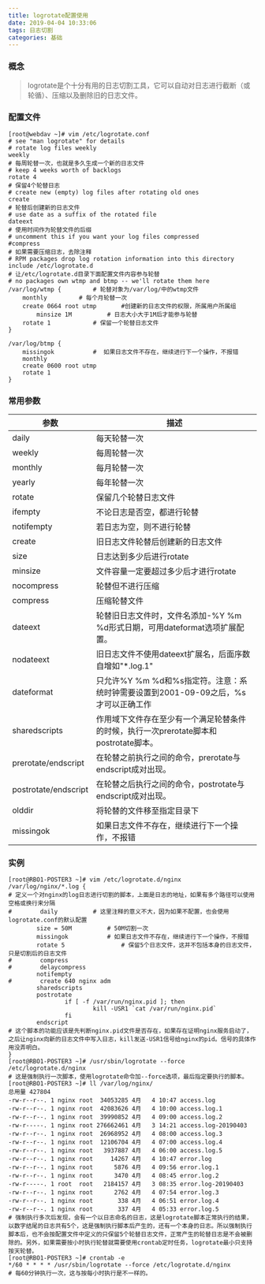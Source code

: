 ```yaml
---
title: logrotate配置使用
date: 2019-04-04 10:33:06
tags: 日志切割
categories: 基础
---
```


### 概念

> logrotate是个十分有用的日志切割工具，它可以自动对日志进行截断（或轮循）、压缩以及删除旧的日志文件。



### 配置文件

```shell
[root@webdav ~]# vim /etc/logrotate.conf
# see "man logrotate" for details
# rotate log files weekly  
weekly
# 每周轮替一次，也就是多久生成一个新的日志文件
# keep 4 weeks worth of backlogs
rotate 4
# 保留4个轮替日志 
# create new (empty) log files after rotating old ones
create
# 轮替后创建新的日志文件 
# use date as a suffix of the rotated file
dateext
# 使用时间作为轮替文件的后缀 
# uncomment this if you want your log files compressed
#compress
# 如果需要压缩日志，去除注释
# RPM packages drop log rotation information into this directory
include /etc/logrotate.d
# 让/etc/logrotate.d目录下面配置文件内容参与轮替 
# no packages own wtmp and btmp -- we'll rotate them here
/var/log/wtmp {			# 轮替对象为/var/log/中的wtmp文件 
    monthly			# 每个月轮替一次
    create 0664 root utmp		#创建新的日志文件的权限，所属用户所属组 	
        minsize 1M			# 日志大小大于1M后才能参与轮替
    rotate 1			# 保留一个轮替日志文件 
}

/var/log/btmp {
    missingok			#  如果日志文件不存在，继续进行下一个操作，不报错 
    monthly
    create 0600 root utmp
    rotate 1
}
```



### 常用参数

| 参数                 | 描述                                                         |
| -------------------- | ------------------------------------------------------------ |
| daily                | 每天轮替一次                                                 |
| weekly               | 每周轮替一次                                                 |
| monthly              | 每月轮替一次                                                 |
| yearly               | 每年轮替一次                                                 |
| rotate               | 保留几个轮替日志文件                                         |
| ifempty              | 不论日志是否空，都进行轮替                                   |
| notifempty           | 若日志为空，则不进行轮替                                     |
| create               | 旧日志文件轮替后创建新的日志文件                             |
| size                 | 日志达到多少后进行rotate                                     |
| minsize              | 文件容量一定要超过多少后才进行rotate                         |
| nocompress           | 轮替但不进行压缩                                             |
| compress             | 压缩轮替文件                                                 |
| dateext              | 轮替旧日志文件时，文件名添加-%Y %m %d形式日期，可用dateformat选项扩展配置。 |
| nodateext            | 旧日志文件不使用dateext扩展名，后面序数自增如"*.log.1"       |
| dateformat           | 只允许%Y %m %d和%s指定符。注意：系统时钟需要设置到2001-09-09之后，%s才可以正确工作 |
| sharedscripts        | 作用域下文件存在至少有一个满足轮替条件的时候，执行一次prerotate脚本和postrotate脚本。 |
| prerotate/endscript  | 在轮替之前执行之间的命令，prerotate与endscript成对出现。     |
| postrotate/endscript | 在轮替之后执行之间的命令，postrotate与endscript成对出现。    |
| olddir               | 将轮替的文件移至指定目录下                                   |
| missingok            | 如果日志文件不存在，继续进行下一个操作，不报错               |



### 实例

```shell
[root@RBO1-POSTER3 ~]# vim /etc/logrotate.d/nginx
/var/log/nginx/*.log {
# 定义一个对nginx的log日志进行切割的脚本，上面是日志的地址，如果有多个路径可以使用空格或换行来分隔
#        daily			# 这里注释的意义不大，因为如果不配置，也会使用logrotate.conf的默认配置
        size = 50M			# 50M切割一次
        missingok			# 如果日志文件不存在，继续进行下一个操作，不报错
        rotate 5				# 保留5个日志文件，这并不包括本身的日志文件，只是切割后的日志文件
#        compress
#        delaycompress
        notifempty
#        create 640 nginx adm
        sharedscripts
        postrotate
                if [ -f /var/run/nginx.pid ]; then
                        kill -USR1 `cat /var/run/nginx.pid`
                fi
        endscript
# 这个脚本的功能应该是先判断nginx.pid文件是否存在，如果存在证明nginx服务启动了，之后让nginx向新的日志文件中写入日志，kill发送-USR1信号给nginx的pid。信号的具体作用没弄明白。
}
[root@RBO1-POSTER3 ~]# /usr/sbin/logrotate --force /etc/logrotate.d/nginx
# 这是强制执行一次脚本，使用logrotate命令加--force选项，最后指定要执行的脚本。
[root@RBO1-POSTER3 ~]# ll /var/log/nginx/
总用量 427804
-rw-r--r--. 1 nginx root  34053285 4月   4 10:47 access.log
-rw-r--r--. 1 nginx root  42083626 4月   4 10:00 access.log.1
-rw-r--r--. 1 nginx root  39990852 4月   4 09:00 access.log.2
-rw-r-----. 1 nginx root 276662461 4月   3 14:21 access.log-20190403
-rw-r--r--. 1 nginx root  26968952 4月   4 08:00 access.log.3
-rw-r--r--. 1 nginx root  12106704 4月   4 07:00 access.log.4
-rw-r--r--. 1 nginx root   3937887 4月   4 06:00 access.log.5
-rw-r--r--. 1 nginx root     14267 4月   4 10:47 error.log
-rw-r--r--. 1 nginx root      5876 4月   4 09:56 error.log.1
-rw-r--r--. 1 nginx root      3470 4月   4 08:45 error.log.2
-rw-r-----. 1 root  root   2184157 4月   3 08:35 error.log-20190403
-rw-r--r--. 1 nginx root      2762 4月   4 07:54 error.log.3
-rw-r--r--. 1 nginx root       338 4月   4 06:51 error.log.4
-rw-r--r--. 1 nginx root       337 4月   4 05:33 error.log.5
# 强制执行多次后发现，会有一个以日志命名的日志，这是logrotate脚本正常执行的结果，以数字结尾的日志共有5个，这是强制执行脚本后产生的，还有一个本身的日志。所以强制执行脚本后，也不会按配置文件中定义的只保留5个轮替日志文件，正常产生的轮替日志是不会被删除的。另外，如果需要按小时执行轮替就需要使用crontab定时任务，logrotate最小只支持按天轮替。
[root@RBO1-POSTER3 ~]# crontab -e
*/60 * * * * /usr/sbin/logrotate --force /etc/logrotate.d/nginx
# 每60分钟执行一次，这与按每小时执行是不一样的。
```



